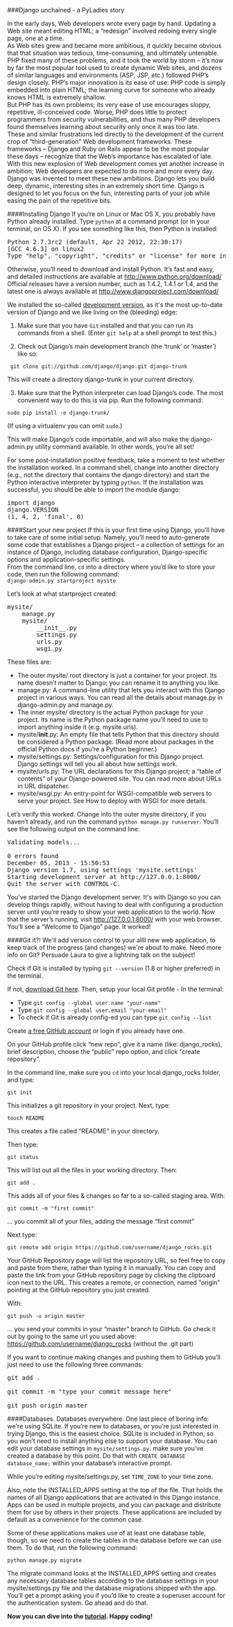 ###Django unchained - a PyLadies story

In the early days, Web developers wrote every page by hand. Updating a Web site meant editing HTML; a “redesign” involved redoing every single page, one at a time.  
As Web sites grew and became more ambitious, it quickly became obvious that that situation was tedious, time-consuming, and ultimately untenable. PHP fixed many of these problems, and it took the world by storm – it’s now by far the most popular tool used to create dynamic Web sites, and dozens of similar languages and environments (ASP, JSP, etc.) followed PHP’s design closely. PHP’s major innovation is its ease of use: PHP code is simply embedded into plain HTML; the learning curve for someone who already knows HTML is extremely shallow.  
But PHP has its own problems; its very ease of use encourages sloppy, repetitive, ill-conceived code. Worse, PHP does little to protect programmers from security vulnerabilities, and thus many PHP developers found themselves learning about security only once it was too late.  
These and similar frustrations led directly to the development of the current crop of “third-generation” Web development frameworks. These frameworks – Django and Ruby on Rails appear to be the most popular these days – recognize that the Web’s importance has escalated of late. With this new explosion of Web development comes yet another increase in ambition; Web developers are expected to do more and more every day.  
Django was invented to meet these new ambitions. Django lets you build deep, dynamic, interesting sites in an extremely short time. Django is designed to let you focus on the fun, interesting parts of your job while easing the pain of the repetitive bits.  

####Installing Django
If you’re on Linux or Mac OS X, you probably have Python already installed. Type ```python``` at a command prompt (or in your terminal, on OS X). If you see something like this, then Python is installed:  
<pre>
Python 2.7.3rc2 (default, Apr 22 2012, 22:30:17)  
[GCC 4.6.3] on linux2  
Type "help", "copyright", "credits" or "license" for more information.  
</pre>

Otherwise, you’ll need to download and install Python. It’s fast and easy, and detailed instructions are available at http://www.python.org/download/  
Official releases have a version number, such as 1.4.2, 1.4.1 or 1.4, and the latest one is always available at http://www.djangoproject.com/download/  

We installed the so-called [development version](https://docs.djangoproject.com/en/dev/topics/install/#installing-development-version), as it's the most up-to-date version of Django and we like living on the (bleeding) edge:  

1. Make sure that you have ```Git``` installed and that you can run its commands from a shell. (Enter ```git help``` at a shell prompt to test this.)   

2. Check out Django’s main development branch (the ‘trunk’ or ‘master’) like so:  

``` git clone git://github.com/django/django.git django-trunk```  

This will create a directory django-trunk in your current directory.  

3. Make sure that the Python interpreter can load Django’s code. The most convenient way to do this is via pip. Run the following command:  

``` sudo pip install -e django-trunk/ ```

(If using a virtualenv you can omit ```sudo```.)

This will make Django’s code importable, and will also make the django-admin.py utility command available. In other words, you’re all set!

For some post-installation positive feedback, take a moment to test whether the installation worked. In a command shell, change into another directory (e.g., not the directory that contains the django directory) and start the Python interactive interpreter by typing ```python```. If the installation was successful, you should be able to import the module django:  
<pre>
import django  
django.VERSION  
(1, 4, 2, 'final', 0)  
</pre>

####Start your new project
If this is your first time using Django, you’ll have to take care of some initial setup. Namely, you’ll need to auto-generate some code that establishes a Django project – a collection of settings for an instance of Django, including database configuration, Django-specific options and application-specific settings.  
From the command line, ```cd``` into a directory where you’d like to store your code, then run the following command:  
```django-admin.py startproject mysite```

Let’s look at what startproject created:  
<pre>
mysite/  
    manage.py  
    mysite/  
        __init__.py  
        settings.py  
        urls.py  
        wsgi.py  
</pre>

These files are:  
- The outer mysite/ root directory is just a container for your project. Its name doesn’t matter to Django; you can rename it to anything you like.  
- manage.py: A command-line utility that lets you interact with this Django project in various ways. You can read all the details about manage.py in django-admin.py and manage.py.  
- The inner mysite/ directory is the actual Python package for your project. Its name is the Python package name you’ll need to use to import anything inside it (e.g. mysite.urls).  
- mysite/__init__.py: An empty file that tells Python that this directory should be considered a Python package. (Read more about packages in the official Python docs if you’re a Python beginner.)  
- mysite/settings.py: Settings/configuration for this Django project. Django settings will tell you all about how settings work.  
- mysite/urls.py: The URL declarations for this Django project; a “table of contents” of your Django-powered site. You can read more about URLs in URL dispatcher.  
- mysite/wsgi.py: An entry-point for WSGI-compatible web servers to serve your project. See How to deploy with WSGI for more details.  

Let’s verify this worked. Change into the outer mysite directory, if you haven’t already, and run the command ```python manage.py runserver```. You’ll see the following output on the command line:  
<pre>
Validating models...  

0 errors found  
December 05, 2013 - 15:50:53  
Django version 1.7, using settings 'mysite.settings'  
Starting development server at http://127.0.0.1:8000/  
Quit the server with CONTROL-C.  
</pre>

You’ve started the Django development server. It's with Django so you can develop things rapidly, without having to deal with configuring a production server until you’re ready to show your web application to the world.
Now that the server’s running, visit http://127.0.0.1:8000/ with your web browser. You’ll see a “Welcome to Django” page. It worked!  

####Git it?!
We'll add version control to your allll new web application, to keep track of the progress (and changes) we're about to make. Need more info on Git? Persuade Laura to give a lightning talk on the subject!  

Check if Git is installed by typing ```git --version``` (1.8 or higher preferred) in the terminal.  

If not, [download Git here](http://git-scm.com/downloads). Then, setup your local Git profile - In the terminal:  
- Type ```git config --global user.name "your-name"```  
- Type ```git config --global user.email "your-email"```
- To check if Git is already config-ed you can type ```git config --list```  

Create [a free GitHub account](https://github.com/) or login if you already have one.  

On your GitHub profile click “new repo”, give it a name (like: django_rocks), brief description, choose the “public” repo option, and click “create repository”.  

In the command line, make sure you ```cd``` into your local django_rocks folder, and type:  

```git init```  

This initializes a git repository in your project. Next, type:  

```touch README```  

This creates a file called “README” in your directory.  

Then type:  

```git status```  

This will list out all the files in your working directory. Then:

```git add .```  

This adds all of your files & changes so far to a so-called staging area. With:  

```git commit -m "first commit"```  

... you commit all of your files, adding the message “first commit”  

Next type:  

```git remote add origin https://github.com/username/django_rocks.git```  

Your GitHub Repository page will list the repository URL, so feel free to copy and paste from there, rather than typing it in manually. You can copy and paste the link from your GitHub repository page by clicking the clipboard icon next to the URL. This creates a remote, or connection, named “origin” pointing at the GitHub repository you just created.  

With:  

```git push -u origin master```  

... you send your commits in your “master” branch to GitHub. Go check it out by going to the same url you used above: https://github.com/username/django_rocks (without the .git part)

If you want to continue making changes and pushing them to GitHub you’ll just need to use the following three commands:
<pre>
git add .  

git commit -m "type your commit message here"  

git push origin master  
</pre>

####Databases. Databases everywhere.
One last piece of boring info: we're using SQLite.  If you’re new to databases, or you’re just interested in trying Django, this is the easiest choice. SQLite is included in Python, so you won’t need to install anything else to support your database. You can edit your database settings in ```mysite/settings.py```. make sure you’ve created a database by this point. Do that with ```CREATE DATABASE database_name;``` within your database’s interactive prompt.  

While you’re editing mysite/settings.py, set ```TIME_ZONE``` to your time zone.  

Also, note the INSTALLED_APPS setting at the top of the file. That holds the names of all Django applications that are activated in this Django instance. Apps can be used in multiple projects, and you can package and distribute them for use by others in their projects. These applications are included by default as a convenience for the common case.  

Some of these applications makes use of at least one database table, though, so we need to create the tables in the database before we can use them. To do that, run the following command:  

```python manage.py migrate```  

The migrate command looks at the INSTALLED_APPS setting and creates any necessary database tables according to the database settings in your mysite/settings.py file and the database migrations shipped with the app. You’ll get a prompt asking you if you’d like to create a superuser account for the authentication system. Go ahead and do that.  


**Now you can dive into the [tutorial](https://docs.djangoproject.com/en/dev/intro/tutorial01/#creating-models). Happy coding!**
